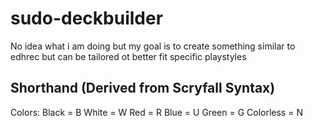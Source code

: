 # sudo-deckbuilder
 No idea what i am doing but my goal is to create something similar to edhrec but can be tailored ot better fit specific playstyles

## Shorthand (Derived from Scryfall Syntax)
Colors:
Black = B
White = W
Red = R
Blue = U
Green = G
Colorless = N

